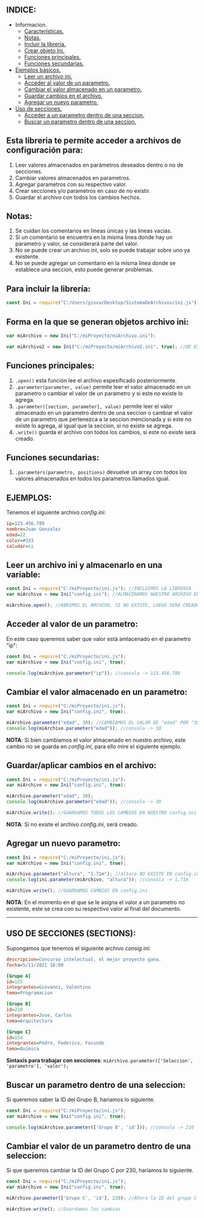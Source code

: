 ## INDICE:
* Informacion.
  - <a href="#a1">Características.</a>
  - <a href="#a2">Notas.</a>
  - <a href="#a3">Incluir la libreria.</a>
  - <a href="#a4">Crear objeto Ini.</a>
  - <a href="#a5">Funciones principales.</a>
  - <a href="#a6">Funciones secundarias.</a>
* <a href="#b">Ejemplos básicos.</a>
  - <a href="#b1">Leer un archivo ini.</a>
  - <a href="#b2">Acceder al valor de un parametro.</a>
  - <a href="#b3">Cambiar el valor almacenado en un parametro.</a>
  - <a href="#b4">Guardar cambios en el archivo.</a>
  - <a href="#b5">Agregar un nuevo parametro.</a>
* <a href="#c">Uso de secciones.</a>
  - <a href="#c1">Acceder a un parametro dentro de una seccion.</a>
  - <a href="#c2">Buscar un parametro dentro de una seccion.</a>

<h2 id="a1">Esta libreria te permite acceder a archivos de configuración para:</h2>

1. Leer valores almacenados en parámetros deseados dentro o no de secciones.
2. Cambiar valores almacenados en parametros.
3. Agregar parametros con su respectivo valor.
4. Crear secciones y/o parametros en caso de no existir.
5. Guardar el archivo con todos los cambios hechos.

<h2 id="a2">Notas:</h2>

1. Se cuidan los comentarios en lineas únicas y las lineas vacias.
2. Si un comentario se encuentra en la misma linea donde hay un parametro y valor, se considerará parte del valor.
3. No se puede crear un archivo ini, solo se puede trabajar sobre uno ya existente.
4. No se puede agregar un comentario en la misma linea donde se establece una seccion, esto puede generar problemas.

<h2 id="a3">Para incluir la librería:</h2>

```javascript
const Ini = require("C:/Users/giova/Desktop/SistemaDeArchivos/ini.js");
```

<h2 id="a4">Forma en la que se generan objetos archivo ini:</h2>

```javascript
var miArchivo = new Ini("C:/miProyecto/miArchivo.ini");

var miArchivo2 = new Ini("C:/miProyecto/miArchivo2.ini", true); //DE ESTA FORMA, NO SERÁ NECESARIO LLAMAR LA FUNCION .open()
```

<h2 id="a5">Funciones principales:</h2>

1. ```.open()``` esta función lee el archivo espesificado posteriormente.
2. ```.parameter(parameter, value)``` permite leer el valor almacenado en un parametro o cambiar el valor de un parametro y si este no existe lo agrega.
3. ```.parameter([section, parameter], value)``` permite leer el valor almacenado en un parametro dentro de una seccion o cambiar el valor de un parametro que pertenezca a la seccion mencionada y si este no existe lo agrega, al igual que la seccion, si no existe se agrega.
4. ```.write()``` guarda el archivo con todos los cambios, si este no existe será creado.

<h2 id="a6">Funciones secundarias:</h2>

1. ```.parameters(parametro, positions)``` devuelve un array con todos los valores almacenados en todos los parametros llamados igual.

<h2 id="b">EJEMPLOS:</h2>

Tenemos el siguiente archivo _config.ini_:
```ini
ip=123.456.789
nombre=Juan Gonzalez
edad=22
color=#333
saludar=si
```

<h2 id="b1">Leer un archivo ini y almacenarlo en una variable:</h2>

```javascript
const Ini = require("C:/miProyecto/ini.js"); //INCLUIMOS LA LIBRERIA
var miArchivo = new Ini("config.ini"); //ALMACENAMOS NUESTRO ARCHIVO EN UNA VARIABLE

miArchivo.open(); //ABRIMOS EL ARCHIVO, SI NO EXISTE, LUEGO SERÁ CREADO CUANDO SE EJECUTE .write()
```

<h2 id="b2">Acceder al valor de un parametro:</h2>

En este caso queremos saber que valor está amlacenado en el parametro "ip":
```javascript
const Ini = require("C:/miProyecto/ini.js");
var miArchivo = new Ini("config.ini", true);

console.log(miArchivo.parameter("ip")); //consola -> 123.456.789
```

<h2 id="b3">Cambiar el valor almacenado en un parametro:</h2>

```javascript
const Ini = require("C:/miProyecto/ini.js");
var miArchivo = new Ini("config.ini", true);

miArchivo.parameter("edad", 30); //CAMBIAMOS EL VALOR DE "edad" POR "30"
console.log(miArchivo.parameter("edad")); //consola -> 30
```
__NOTA__: Si bien cambiamos el valor almacenado en nuestro archivo, este cambio no se guarda en _config.ini_, para ello mire el siguiente ejemplo.

<h2 id="b4">Guardar/aplicar cambios en el archivo:</h2>

```javascript
const Ini = require("C:/miProyecto/ini.js");
var miArchivo = new Ini("config.ini", true);

miArchivo.parameter("edad", 30);
console.log(miArchivo.parameter("edad")); //consola -> 30

miArchivo.write(); //GUARDAMOS TODOS LOS CAMBIOS EN NUESTRO config.ini
```

__NOTA__: Si no existe el archivo _config.ini_, será creado.
<h2 id="b5">Agregar un nuevo parametro:</h2>

```javascript
const Ini = require("C:/miProyecto/ini.js");
var miArchivo = new Ini("config.ini", true);

miArchivo.parameter("altura", "1.71m"); //altura NO EXISTE EN config.ini POR LO QUE SE AGREGARÁ AL FINAL
console.log(ini.parameter(miArchivo, "altura")); //consola -> 1.71m

miArchivo.write(); //GUARDAMOS CAMBIOS EN config.ini
```
__NOTA__: En el momento en el que se le asigna el valor a un parametro no existente, este se crea con su respectivo valor al final del documento.

<hr>

<h2 id="c">USO DE SECCIONES (SECTIONS):</h2>

Supongamos que tenemos el siguiente archivo _consig.ini_:
```ini
descripcion=Concurso intelectual, el mejor proyecto gana.
fecha=5/11/2021 16:00

[Grupo A]
id=125
integrantes=Giovanni, Valentino
tema=Programacion

[Grupo B]
id=210
integrantes=Jose, Carlos
tema=Arquitectura

[Grupo C]
id=154
integrantes=Pedro, Federico, Facundo
tema=Química
```
__Sintaxis para trabajar con secciones__: ```miArchivo.parameter(['Seleccion', 'parametro'], 'valor');```
<h2 id="c1">Buscar un parametro dentro de una seleccion:</h2>

Si queremos saber la ID del Grupo B, haríamos lo siguiente.
```javascript
const Ini = require("C:/miProyecto/ini.js");
var miArchivo = new Ini("config.ini", true);

console.log(miArchivo.parameter(['Grupo B', 'id'])); //consola -> 210
```
<h2 id="c2">Cambiar el valor de un parametro dentro de una seleccion:</h2>

Si que queremos cambiar la ID del Grupo C por 230, haríamos lo siguiente.
```javascript
const Ini = require("C:/miProyecto/ini.js");
var miArchivo = new Ini("config.ini", true);

miArchivo.parameter(['Grupo C', 'id'], 230); //Ahora la ID del grupo C es 230

miArchivo.write(); //Guardamos los cambios
```
